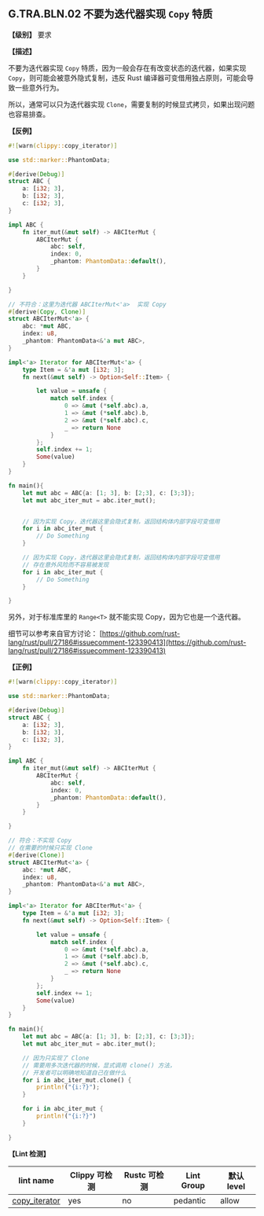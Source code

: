 ## G.TRA.BLN.02  不要为迭代器实现 `Copy` 特质

**【级别】** 要求

**【描述】**

不要为迭代器实现 `Copy` 特质，因为一般会存在有改变状态的迭代器，如果实现 `Copy`，则可能会被意外隐式复制，违反 Rust 编译器可变借用独占原则，可能会导致一些意外行为。

所以，通常可以只为迭代器实现 `Clone`，需要复制的时候显式拷贝，如果出现问题也容易排查。

**【反例】**

```rust
#![warn(clippy::copy_iterator)]

use std::marker::PhantomData;

#[derive(Debug)]
struct ABC {
    a: [i32; 3],
    b: [i32; 3],
    c: [i32; 3],
}

impl ABC {
    fn iter_mut(&mut self) -> ABCIterMut {
        ABCIterMut {
            abc: self,
            index: 0,
            _phantom: PhantomData::default(),
        }
    }

}

// 不符合：这里为迭代器 ABCIterMut<'a>  实现 Copy 
#[derive(Copy, Clone)]
struct ABCIterMut<'a> {
    abc: *mut ABC,
    index: u8,
    _phantom: PhantomData<&'a mut ABC>,
}

impl<'a> Iterator for ABCIterMut<'a> {
    type Item = &'a mut [i32; 3];
    fn next(&mut self) -> Option<Self::Item> {

        let value = unsafe {
            match self.index {
                0 => &mut (*self.abc).a,
                1 => &mut (*self.abc).b,
                2 => &mut (*self.abc).c,
                _ => return None
            }
        };
        self.index += 1;
        Some(value)
    }
}

fn main(){
    let mut abc = ABC{a: [1; 3], b: [2;3], c: [3;3]};
    let mut abc_iter_mut = abc.iter_mut();


    // 因为实现 Copy，迭代器这里会隐式复制，返回结构体内部字段可变借用
    for i in abc_iter_mut {
        // Do Something
    }

    // 因为实现 Copy，迭代器这里会隐式复制，返回结构体内部字段可变借用
    // 存在意外风险而不容易被发现
    for i in abc_iter_mut {
        // Do Something
    }

}
```

另外，对于标准库里的 `Range<T>` 就不能实现 Copy，因为它也是一个迭代器。

细节可以参考来自官方讨论： [https://github.com/rust-lang/rust/pull/27186#issuecomment-123390413](https://github.com/rust-lang/rust/pull/27186#issuecomment-123390413)


**【正例】**


```rust
#![warn(clippy::copy_iterator)]

use std::marker::PhantomData;

#[derive(Debug)]
struct ABC {
    a: [i32; 3],
    b: [i32; 3],
    c: [i32; 3],
}

impl ABC {
    fn iter_mut(&mut self) -> ABCIterMut {
        ABCIterMut {
            abc: self,
            index: 0,
            _phantom: PhantomData::default(),
        }
    }

}

// 符合：不实现 Copy
// 在需要的时候只实现 Clone
#[derive(Clone)]
struct ABCIterMut<'a> {
    abc: *mut ABC,
    index: u8,
    _phantom: PhantomData<&'a mut ABC>,
}

impl<'a> Iterator for ABCIterMut<'a> {
    type Item = &'a mut [i32; 3];
    fn next(&mut self) -> Option<Self::Item> {

        let value = unsafe {
            match self.index {
                0 => &mut (*self.abc).a,
                1 => &mut (*self.abc).b,
                2 => &mut (*self.abc).c,
                _ => return None
            }
        };
        self.index += 1;
        Some(value)
    }
}

fn main(){
    let mut abc = ABC{a: [1; 3], b: [2;3], c: [3;3]};
    let mut abc_iter_mut = abc.iter_mut();

    // 因为只实现了 Clone
    // 需要用多次迭代器的时候，显式调用 clone() 方法，
    // 开发者可以明确地知道自己在做什么
    for i in abc_iter_mut.clone() {
        println!("{i:?}");
    }

    for i in abc_iter_mut {
        println!("{i:?}")
    }

}

```

**【Lint 检测】**

| lint name                                                                      | Clippy 可检测 | Rustc 可检测 | Lint Group | 默认level |
| ------------------------------------------------------------------------------ | ------------- | ------------ | ---------- | --------- |
| [copy_iterator](https://rust-lang.github.io/rust-clippy/master/#copy_iterator) | yes           | no           | pedantic   | allow     |